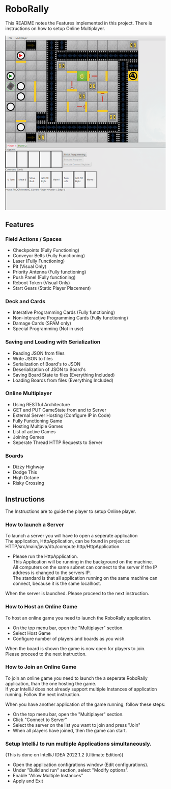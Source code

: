 # RoboRally
This README notes the Features implemented in this project.
There is instructions on how to setup Online Multiplayer.

![Image of game](https://github.com/MikaelFangel/RoboRally/blob/main/images/scrot.png)

## Features

### Field Actions / Spaces
- Checkpoints (Fully Functioning)  
- Conveyor Belts (Fully Functioning)  
- Laser (Fully Functioning)  
- Pit (Visual Only)  
- Priority Antenna (Fully functioning)  
- Push Panel (Fully functioning)  
- Reboot Token (Visual Only)  
- Start Gears (Static Player Placement)  

### Deck and Cards
- Interative Programming Cards (Fully functioning)  
- Non-interactive Programming Cards (Fully functioning)  
- Damage Cards (SPAM only)  
- Special Programming (Not in use)  

### Saving and Loading with Serialization
- Reading JSON from files  
- Write JSON to files  
- Serialization of Board's to JSON  
- Deserialization of JSON to Board's  
- Saving Board State to files (Everything Included)  
- Loading Boards from files (Everything Included)  

### Online Multiplayer
- Using RESTful Architecture  
- GET and PUT GameState from and to Server  
- External Server Hosting (Configure IP in Code)  
- Fully Functioning Game  
- Hosting Multiple Games  
- List of active Games  
- Joining Games  
- Seperate Thread HTTP Requests to Server  

### Boards
- Dizzy Highway  
- Dodge This  
- High Octane  
- Risky Crossing  

## Instructions
The Instructions are to guide the player to setup Online player.

### How to launch a Server
To launch a server you will have to open a seperate application  
The application, HttpApplication, can be found in project at: HTTP/src/main/java/dtu/compute.http/HttpApplication.  
- Please run the HttpApplication.  
This Application will be running in the background on the machine.  
All computers on the same subnet can connect to the server if the IP address is changed to the servers IP.  
The standard is that all application running on the same machine can connect, because it is the same localhost.  

When the server is launched. Please proceed to the next instruction.  

### How to Host an Online Game
To host an online game you need to launch the RoboRally application.  
- On the top menu bar, open the "Multiplayer" section.  
- Select Host Game  
- Configure number of players and boards as you wish.  

When the board is shown the game is now open for players to join.  
Please proceed to the next instruction.  

### How to Join an Online Game
To join an online game you need to launch the a seperate RoboRally application, than the one hosting the game.  
If your IntelliJ does not already support multiple Instances of application running. Follow the next instruction.  

When you have another application of the game running, follow these steps:  
- On the top menu bar, open the "Multiplayer" section.
- Click "Connect to Server"
- Select the server on the list you want to join and press "Join"
- When all players have joined, then the game can start.

### Setup IntelliJ to run multiple Applications simultaneously.
(This is done on IntelliJ IDEA 2022.1.2 (Ultimate Edition))  
- Open the application configrations window (Edit configurations).
- Under "Build and run" section, select "Modify options".
- Enable "Allow Multiple Instances"
- Apply and Exit